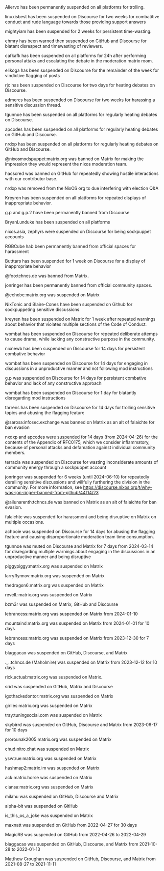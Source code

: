 Aliervo has been permanently suspended on all platforms for trolling.

linuxisbest has been suspended on Discourse for two weeks for combatitive conduct and rude language towards those providing support answers

mightyiam has been suspended for 2 weeks for persistent time-wasting.

ehmry has been warned then suspended on GitHub and Discourse for blatant disrespect and timewasting of reviewers.

cafkafk has been suspended on all platforms for 24h after performing personal attaks and escalating the debate in the moderation matrix room.

elikoga has been suspended on Discourse for the remainder of the week for vindictive flagging of posts

rjc has been suspended on Discourse for two days for heating debates on Discourse.

admercs has been suspended on Discourse for two weeks for harassing a sensitive discussion thread.

tgunnoe has been suspended on all platforms for regularly heating debates on Discourse.

apcodes has been suspended on all platforms for regularly heating debates on GitHub and Discourse.

nrdxp has been suspended on all platforms for regularly heating debates on GitHub and Discourse.

@nixosmodspuppet:matrix.org was banned on Matrix for making the impression they would represent the nixos moderation team.

hacscred was banned on GitHub for repeatedly showing hostile interactions with our contributor base.

nrdxp was removed from the NixOS org to due interfering with election Q&A

Kreyren has been suspended on all platforms for repeated displays of inappropriate behavior.

g.p and g.p.2 have been permanently banned from Discourse

BryanLunduke has been suspended on all platforms

nixos.asia, zephyrs were suspended on Discourse for being sockpuppet accounts

RGBCube hab been permanently banned from official spaces for harassment

Butttars has been suspended for 1 week on Discourse for a display of inappropriate behavior

@foo:tchncs.de was banned from Matrix.

jonringer has been permanently banned from official community spaces.

@echobc:matrix.org was suspended on Matrix

NixTonic and Blaire-Cones have been suspended on Github for sockpuppeting sensitive discussions

kreyren has been suspended on Matrix for 1 week after repeated warnings about behavior that violates multiple sections of the Code of Conduct.

wombat has been suspended on Discourse for repeated deliberate attemps to cause drama, while lacking any constructive purpose in the community.

nixnewb has been suspended on Discourse for 14 days for persistent combative behavior

wombat has been suspended on Discourse for 14 days for engaging in discussions in a unproductive manner and not following mod instructions

g.p was suspended on Discourse for 14 days for persistent combative behavior and lack of any constructive approach

wombat has been suspended on Discourse for 1 day for blatantly disregarding mod instructions

tarrens has been suspended on Discourse for 14 days for trolling sensitive topics and abusing the flagging feature

@sarosa:infosec.exchange was banned on Matrix as an alt of falaichte for ban evasion

nxdxp and apcodes were suspended for 14 days (from 2024-04-26) for the contents of the Appendix of RFC0175, which we consider inflammatory, because of personal attacks and defamation against individual community members.

terracia was suspended on Discourse for wasting inconsiderate amounts of community energy through a sockpuppet account

jonringer was suspended for 6 weeks (until 2024-06-10) for repeatedly derailing sensitive discussions and willfully furthering the division in the community. For more information, see <https://discourse.nixos.org/t/why-was-jon-ringer-banned-from-github/44114/23>

@ailunarenth:tchncs.de was banned on Matrix as an alt of falaichte for ban evasion.

falaichte was suspended for harassment and being disruptive on Matrix on multiple occasions.

achooie was suspended on Discourse for 14 days for abusing the flagging feature and causing disproportionate moderation team time consumption.

tgunnoe was muted on Discourse and Matrix for 7 days from 2024-03-14 for disregarding multiple warnings about engaging in the discussions in an unproductive manner and being disruptive

piggypiggy:matrix.org was suspended on Matrix

larryflynnov:matrix.org was suspended on Matrix

thedragon6:matrix.org was suspended on Matrix

revell.:matrix.org was suspended on Matrix

bzm3r was suspended on Matrix, GitHub and Discourse

lebrancess:matrix.org was suspended on Matrix from 2024-01-10

mountaind:matrix.org was suspended on Matrix from 2024-01-01 for 10 days

lebrancess:matrix.org was suspended on Matrix from 2023-12-30 for 7 days

blaggacao was suspended on GitHub, Discourse, and Matrix

._.:tchncs.de (Maholmire) was suspended on Matrix from 2023-12-12 for 10 days

rick.actual:matrix.org was suspended on Matrix.

srid was suspended on GitHub, Matrix and Discourse

igothackedontor:matrix.org was suspended on Matrix

girlies:matrix.org was suspended on Matrix

tray:tuningsocial.com was suspended on Matrix

skybirrd was suspended on GitHub, Discourse and Matrix from 2023-06-17 for 10 days

prorounak2005:matrix.org was suspended on Matrix

chud:nitro.chat was suspended on Matrix

yswtrue:matrix.org was suspended on Matrix

hashmap2:matrix.im was suspended on Matrix

ack:matrix.horse was suspended on Matrix

ciansa:matrix.org was suspended on Matrix

milahu was suspended on GitHub, Discourse and Matrix

alpha-bit was suspended on GitHub

is_this_os_a_joke was suspended on Matrix

maxnatt was suspended on GitHub from 2022-04-27 for 30 days

MagicRB was suspended on GitHub from 2022-04-26 to 2022-04-29

blaggacao was suspended on GitHub, Discourse, and Matrix from 2021-10-28 to 2022-01-13

Matthew Croughan was suspended on GitHub, Discourse, and Matrix from 2021-08-27 to 2021-11-11
